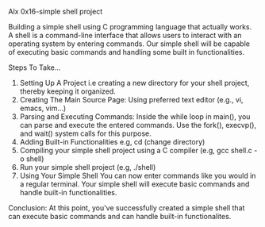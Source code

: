 Alx 0x16-simple shell project

Building a simple shell using C programming language that actually works. A shell is a command-line interface that allows users to interact with an operating system by entering commands. Our simple shell will be capable of executing basic commands and handling some built in functionalities.

Steps To Take...
1. Setting Up A Project i.e creating a new directory for your shell project, thereby keeping it organized.
2. Creating The Main Source Page: Using preferred text editor (e.g., vi, emacs, vim...)
3. Parsing and Executing Commands: Inside the while loop in main(), you can parse and execute the entered commands. Use the fork(), execvp(), and wait() system calls for this purpose.
4. Adding Built-in Functionalities e.g, cd (change directory)
5. Compiling your simple shell project using a C compiler (e.g, gcc shell.c -o shell)
6. Run your simple shell project (e.g, ./shell)
7. Using Your Simple Shell
You can now enter commands like you would in a regular terminal. Your simple shell will execute basic commands and handle built-in functionalities.

Conclusion:
At this point, you've successfully created a simple shell that can execute basic commands and can handle built-in functionalites.
